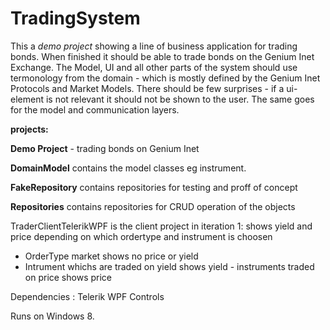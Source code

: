 TradingSystem
=============

This a <i>demo project</i> showing a line of business application for trading bonds.
When finished it should be able to trade bonds on the Genium Inet Exchange.
The Model, UI and all other parts of the system should use termonology from the domain - which is mostly
defined by the Genium Inet Protocols and Market Models.
There should be few surprises - if a ui-element is not relevant it should not be shown to the user.
The same goes for the model and communication layers.

<B>projects:</B>

<B>Demo Project</B> - trading bonds on Genium Inet

<B>DomainModel</B> contains the model classes  eg instrument.

<B>FakeRepository</B> contains repositories for testing and proff of concept

<B>Repositories</B> contains repositories for CRUD operation of the objects

TraderClientTelerikWPF is the client project in iteration 1:
shows yield and price depending on which ordertype and instrument is choosen
- OrderType market shows no price or yield
- Intrument whichs are traded on yield shows yield - instruments traded on price shows price


Dependencies : Telerik WPF Controls

Runs on Windows 8.
